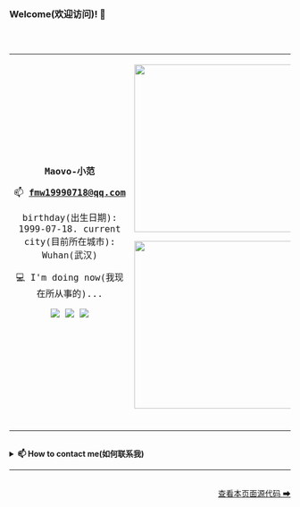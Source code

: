 ### Welcome(欢迎访问)! 👋

<code>
  <table border="0" >
      <tbody>
          <tr>
              <td>
                <p></p>
                <p align='center'><b>Maovo-小范</b></p>
                <p align='center'>📫&nbsp;<b><a href="mailto:fmw19990718@qq.com">fmw19990718@qq.com</a></b></p>
                <p align='center'>birthday(出生日期): 1999-07-18. current city(目前所在城市): Wuhan(武汉)</p>
                <p align='center'>
                  💻 I'm doing now(我现在所从事的)...
                </p>
                <p align='center'>
                  <img src="https://img.shields.io/github/followers/fmw666?color=brightgreen&label=flower%20me%28%E5%85%B3%E6%B3%A8%E6%88%91%29" />
                  <img src="https://img.shields.io/github/followers/fmw666?color=orange&label=web%20developer%28%E7%BD%91%E7%AB%99%E5%BC%80%E5%8F%91%E8%80%85%29" />
                  <img src="https://img.shields.io/badge/language(%E5%BC%80%E5%8F%91%E8%AF%AD%E8%A8%80)-Python-blue" />
                </p>
              </td>
              <td>
                <p></p><p></p>
                <p align='center'>
                  <a href="#"><img src="https://github-readme-stats.vercel.app/api?username=fmw666&show_icons=true&theme=dracula&border_radius=45" width="300"></a>
                </p>
                <p align='center'>
                  <a href="#"><img src="https://github-readme-stats.vercel.app/api/top-langs/?username=fmw666&border_radius=45&theme=dracula&layout=compact" width="300"></a>
                </p>
                <br>
              </td>
          </tr>
      </tbody>
  </table>
</code>

<details>
<summary>
  <b>📫 How to contact me(如何联系我)</b>
</summary>

<br>

- QQ: 784958034
- Wechat: f784958034
- Email: fmw19990718@qq.com
- `Please make a note or I may ignore your request(请做好备注，否则我可能将忽视您的请求)`

</details>

---

<br>

<div align="right"><a href="https://github.com/fmw666/fmw666/">查看本页面源代码 ➡</a></div>

